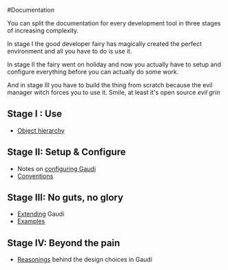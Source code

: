 #Documentation

You can split the documentation for every development tool in three stages of increasing complexity.

In stage I the good developer fairy has magically created the perfect environment and all you have to do is use it.

In stage II the fairy went on holiday and now you actually have to setup and configure everything before you can actually do some work.

And in stage III you have to build the thing from scratch because the evil manager witch forces you to use it. Smile, at least it's open source <em>evil grin</em>

## Stage I : Use

  * [Object hierarchy](HIERARCHY.md) 

## Stage II: Setup & Configure

  * Notes on [configuring Gaudi](CONFIGURATION.md)
  * [Conventions](CONVENTIONS.md)

## Stage III: No guts, no glory
 
 * [Extending](EXTENDING.md) Gaudi
 * [Examples](examples/) 

## Stage IV: Beyond the pain

 * [Reasonings](REASONINGS.md) behind the design choices in Gaudi
